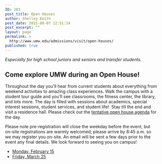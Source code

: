 ```yaml
---
ID: 203
post_title: Open Houses
author: Shelley Keith
post_date: 2015-08-07 12:51:14
post_excerpt: ""
layout: page
permalink: >
  http://www.umw.edu/admissions/visit/open-houses/
published: true
---
```

<em>Especially for high school juniors and seniors and transfer students.</em>
<h2>Come explore UMW during an Open House!</h2>
Throughout the day you’ll hear from current students about everything from weekend activities to amazing class experiences. Walk the campus with a student tour guide and you’ll see classrooms, the fitness center, the library, and lots more. The day is filled with sessions about academics, special interest sessions, student services, and student life!  Stay till the end and visit a residence hall. Please check out the <a href="http://www.umw.edu/admissions/wp-content/uploads/sites/6/2015/08/Open-House-Agenda-tentative.pdf">tentative open house agenda</a> for the day.

Please note pre-registration will close the weekday before the event, but on-site registrations are warmly welcomed; please arrive by 8:45 a.m. so we may register you on-site. An email will be sent a few days prior to the event any final details. We look forward to seeing you on campus!
<ul>
	<li><a href="https://umw.askadmissions.net/Portal/EI/ViewDetails?gid=6235777960b0cc651b4135b5c880d7ed6f2328">Monday, February 15</a></li>
	<li><a href="https://umw.askadmissions.net/Portal/EI/ViewDetails?gid=623577a743ef022a924692b3eaecf704f8c017">Friday, March 25</a></li>
</ul>